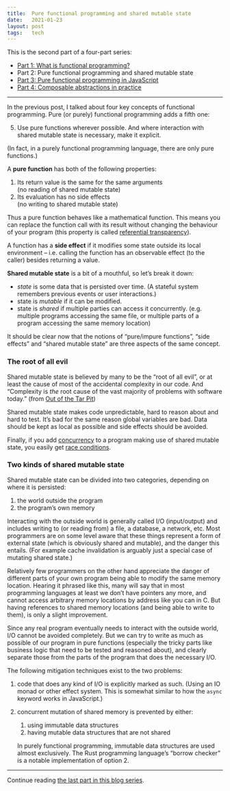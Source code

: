 ```yaml
---
title:  Pure functional programming and shared mutable state
date:   2021-01-23
layout: post
tags:   tech
---
```


This is the second part of a four-part series:

- [Part 1: What is functional programming?](/blog/2021/01/23/functional-programming.html)
- Part 2: Pure functional programming and shared mutable state
- [Part 3: Pure functional programming in JavaScript](/blog/2021/01/23/pure-functional-programming-in-javascript.html)
- [Part 4: Composable abstractions in practice](/blog/2021/09/11/composable-abstractions.html)

---

In the previous post, I talked about four key concepts of functional programming.
Pure (or purely) functional programming adds a fifth one:

5. Use pure functions wherever possible. And where interaction with shared mutable state is necessary, make it explicit.

(In fact, in a purely functional programming language, there are only pure functions.)

A **pure function** has both of the following properties:

1. Its return value is the same for the same arguments\
   (no reading of shared mutable state)
2. Its evaluation has no side effects\
   (no writing to shared mutable state)

Thus a pure function behaves like a mathematical function. This means you can replace the function call with its result without changing the behaviour of your program (this property is called [referential transparency](https://en.wikipedia.org/wiki/Referential_transparency)).

A function has a **side effect** if it modifies some state outside its local environment – i.e. calling the function has an observable effect (to the caller) besides returning a value.

**Shared mutable state** is a bit of a mouthful, so let’s break it down:

- _state_ is some data that is persisted over time. (A stateful system remembers previous events or user interactions.)
- state is _mutable_ if it can be modified.
- state is _shared_ if multiple parties can access it concurrently. (e.g. multiple programs accessing the same file, or multiple parts of a program accessing the same memory location)

It should be clear now that the notions of “pure/impure functions”, “side effects” and “shared mutable state” are three aspects of the same concept.


### The root of all evil

Shared mutable state is believed by many to be the “root of all evil”, or at least the cause of most of the accidental complexity in our code. And “Complexity is *the* root cause of the vast majority of problems with software today.” (from [Out of the Tar Pit](http://curtclifton.net/papers/MoseleyMarks06a.pdf))

Shared mutable state makes code unpredictable, hard to reason about and hard to test. It’s bad for the same reason global variables are bad. Data should be kept as local as possible and side effects should be avoided.

Finally, if you add [concurrency](https://en.wikipedia.org/wiki/Concurrent_computing) to a program making use of shared mutable state, you easily get [race conditions](https://en.wikipedia.org/wiki/Race_condition).


### Two kinds of shared mutable state

Shared mutable state can be divided into two categories, depending on where it is persisted:

1. the world outside the program
2. the program’s own memory

Interacting with the outside world is generally called I/O (input/output) and includes writing to (or reading from) a file, a database, a network, etc. Most programmers are on some level aware that these things represent a form of external state (which is obviously shared and mutable), and the danger this entails. (For example cache invalidation is arguably just a special case of mutating shared state.)

Relatively few programmers on the other hand appreciate the danger of different parts of your own program being able to modify the same memory location. Hearing it phrased like this, many will say that in most programming languages at least we don’t have pointers any more, and cannot access arbitrary memory locations by address like you can in C. But having references to shared memory locations (and being able to write to them), is only a slight improvement.

Since any real program eventually needs to interact with the outside world, I/O cannot be avoided completely. But we can try to write as much as possible of our program in pure functions (especially the tricky parts like business logic that need to be tested and reasoned about), and clearly separate those from the parts of the program that does the necessary I/O.

The following mitigation techniques exist to the two problems:

1. code that does any kind of I/O is explicitly marked as such. (Using an IO monad or other effect system. This is somewhat similar to how the `async` keyword works in JavaScript.)

2. concurrent mutation of shared memory is prevented by either:

    1. using immutable data structures
	  2. having mutable data structures that are not shared

    In purely functional programming, immutable data structures are used almost exclusively. The Rust programming language’s “borrow checker” is a notable implementation of option 2.

---

Continue reading [the last part in this blog series](/blog/2021/01/23/pure-functional-programming-in-javascript.html).
